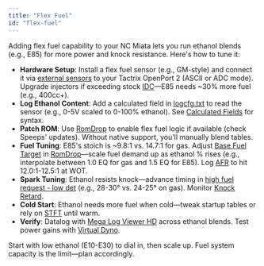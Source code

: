 ```yaml
---
title: "Flex Fuel"
id: "flex-fuel"
---
```


Adding flex fuel capability to your NC Miata lets you run ethanol blends (e.g., E85) for more power and knock resistance. Here's how to tune it:

* **Hardware Setup**: Install a flex fuel sensor (e.g., GM-style) and connect it via [external sensors](/data-logging/external-sensors) to your Tactrix OpenPort 2 (ASCII or ADC mode). Upgrade injectors if exceeding stock [IDC](/glossary#i)—E85 needs ~30% more fuel (e.g., 400cc+).
* **Log Ethanol Content**: Add a calculated field in [logcfg.txt](/data-logging/logcfg-txt) to read the sensor (e.g., 0-5V scaled to 0-100% ethanol). See [Calculated Fields](/data-logging/calculated-fields) for syntax.
* **Patch ROM**: Use [RomDrop](/tools-of-the-trade/romdrop) to enable flex fuel logic if available (check Speeps' updates). Without native support, you'll manually blend tables.
* **Fuel Tuning**: E85's stoich is ~9.8:1 vs. 14.7:1 for gas. Adjust [Base Fuel Target](/nc-ecu-knowledge-base/base-fuel-target) in [RomDrop](/tools-of-the-trade/romdrop)—scale fuel demand up as ethanol % rises (e.g., interpolate between 1.0 EQ for gas and 1.5 EQ for E85). Log [AFR](/data-logging/calculated-fields#afr) to hit 12.0:1-12.5:1 at WOT.
* **Spark Tuning**: Ethanol resists knock—advance timing in [high fuel request - low det](/25l-l5-ve-knowledge-base/25l-ecu#spark-base---high-fuel-request---low-det) (e.g., 28-30° vs. 24-25° on gas). Monitor [Knock Retard](/25l-l5-ve-knowledge-base/25l-ecu#spark-correction---knock-retard).
* **Cold Start**: Ethanol needs more fuel when cold—tweak startup tables or rely on [STFT](/glossary#s) until warm.
* **Verify**: Datalog with [Mega Log Viewer HD](/tools-of-the-trade/mega-log-viewer-hd) across ethanol blends. Test power gains with [Virtual Dyno](/tools-of-the-trade/virtual-dyno).

Start with low ethanol (E10-E30) to dial in, then scale up. Fuel system capacity is the limit—plan accordingly.
